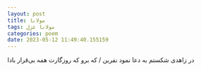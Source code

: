 ```yaml
---
layout: post
title: مولانا
tags: مولانا غزل
categories: poem
date: 2023-05-12 11:49:40.155159
---
```


در زاهدی شکستم به دعا نمود نفرین / که برو که روزگارت همه بی‌قرار بادا